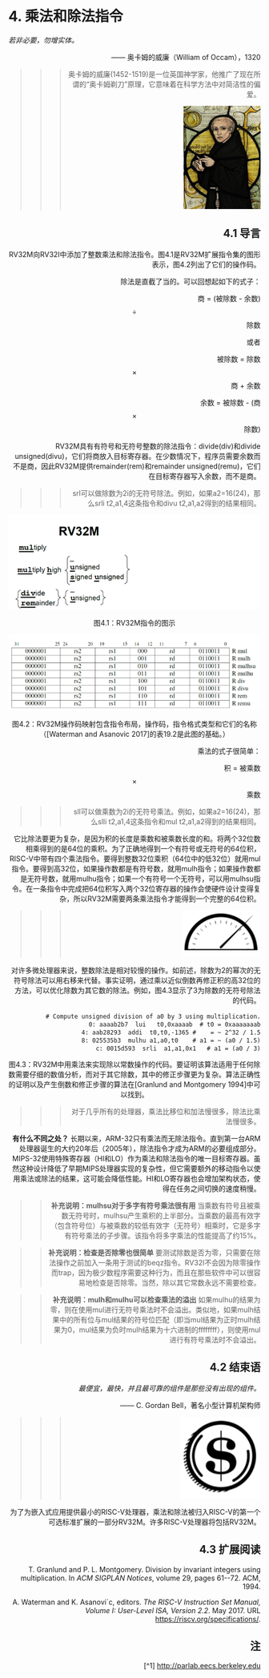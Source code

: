 # 4. 乘法和除法指令

*若非必要，勿增实体。*

<div align=right>—— 奥卡姆的威廉（William of Occam），1320<div>

>>>奥卡姆的威廉(1452-1519)是一位英国神学家，他推广了现在所谓的“奥卡姆剃刀”原理，它意味着在科学方法中对简洁性的偏爱。
>>>
>>>![](pics/WilliamOccam.png)

## 4.1 导言

RV32M向RV32I中添加了整数乘法和除法指令。图4.1是RV32M扩展指令集的图形表示，图4.2列出了它们的操作码。

除法是直截了当的。可以回想起如下的式子：

商 = (被除数 - 余数) $$\div$$ 除数

或者

被除数 = 除数 $$\times$$ 商 + 余数

余数 = 被除数 - (商 $$\times$$ 除数)

RV32M具有有符号和无符号整数的除法指令：divide(div)和divide unsigned(divu)，它们将商放入目标寄存器。在少数情况下，程序员需要余数而不是商，因此RV32M提供remainder(rem)和remainder unsigned(remu)，它们在目标寄存器写入余数，而不是商。

>>>srl可以做除数为2i的无符号除法。例如，如果a2=16(24)，那么srli t2,a1,4这条指令和divu t2,a1,a2得到的结果相同。

![](pics/4.1.png)

<center>图4.1：RV32M指令的图示</center>

![](pics/4.2.png)

<center>图4.2：RV32M操作码映射包含指令布局，操作码，指令格式类型和它们的名称（[Waterman and Asanovic 2017]的表19.2是此图的基础。）</center>

乘法的式子很简单：

积 = 被乘数 $$\times$$乘数

>>>sll可以做乘数为2i的无符号乘法。例如，如果a2=16(24)，那么slli t2,a1,4这条指令和mul t2,a1,a2得到的结果相同。

它比除法要更为复杂，是因为积的长度是乘数和被乘数长度的和。将两个32位数相乘得到的是64位的乘积。为了正确地得到一个有符号或无符号的64位积，RISC-V中带有四个乘法指令。要得到整数32位乘积（64位中的低32位）就用mul指令。要得到高32位，如果操作数都是有符号数，就用mulh指令；如果操作数都是无符号数，就用mulhu指令；如果一个有符号一个无符号，可以用mulhsu指令。在一条指令中完成把64位积写入两个32位寄存器的操作会使硬件设计变得复杂，所以RV32M需要两条乘法指令才能得到一个完整的64位积。

> > > ![](pics/icon3.png)

对许多微处理器来说，整数除法是相对较慢的操作。如前述，除数为2的幂次的无符号除法可以用右移来代替。事实证明，通过乘以近似倒数再修正积的高32位的方法，可以优化除数为其它数的除法。例如，图4.3显示了3为除数的无符号除法的代码。

```assembly
# Compute unsigned division of a0 by 3 using multiplication.
   0: aaaab2b7	lui   t0,0xaaaab  # t0 = 0xaaaaaaab
   4: aab28293	addi  t0,t0,-1365 #    = ~ 2^32 / 1.5
   8: 025535b3	mulhu a1,a0,t0    # a1 = ~ (a0 / 1.5)
   c: 0015d593	srli  a1,a1,0x1   # a1 = (a0 / 3)
```

<center>图4.3：RV32M中用乘法来实现除以常数操作的代码。要证明该算法适用于任何除数需要仔细的数值分析，而对于其它除数，其中的修正步骤更为复杂。算法正确性的证明以及产生倒数和修正步骤的算法在[Granlund and Montgomery 1994]中可以找到。</center>

>>>对于几乎所有的处理器，乘法比移位和加法慢很多，除法比乘法慢很多。

**有什么不同之处？** 长期以来，ARM-32只有乘法而无除法指令。直到第一台ARM处理器诞生的大约20年后（2005年），除法指令才成为ARM的必要组成部分。MIPS-32使用特殊寄存器（HI和LO）作为乘法和除法指令的唯一目标寄存器。虽然这种设计降低了早期MIPS处理器实现的复杂性，但它需要额外的移动指令以使用乘法或除法的结果，这可能会降低性能。HI和LO寄存器也会增加架构状态，使得在任务之间切换的速度稍慢。

>>**补充说明：mulhsu对于多字有符号乘法很有用**
>>当乘数有符号且被乘数无符号时，mulhsu产生乘积的上半部分。当乘数的最高有效字（包含符号位）与被乘数的较低有效字（无符号）相乘时，它是多字有符号乘法的子步骤。该指令将多字乘法的性能提高了约15%。

>>**补充说明：检查是否除零也很简单**
>>要测试除数是否为零，只需要在除法操作之前加入一条用于测试的beqz指令。RV32I不会因为除零操作而trap，因为极少数程序需要这种行为，而且在那些软件中可以很容易地检查是否除零。当然，除以其它常数永远不需要检查。

>>**补充说明：mulh和mulhu可以检查乘法的溢出**
>>如果mulhu的结果为零，则在使用mul进行无符号乘法时不会溢出。类似地，如果mulh结果中的所有位与mul结果的符号位匹配（即当mul结果为正时mulh结果为0，mul结果为负时mulh结果为十六进制的ffffffff），则使用mul进行有符号乘法时不会溢出。

## 4.2 结束语

*最便宜，最快，并且最可靠的组件是那些没有出现的组件。*

<div align=right>—— C. Gordan Bell，著名小型计算机架构师<div>

>>>![](pics/icon1.png)

为了为嵌入式应用提供最小的RISC-V处理器，乘法和除法被归入RISC-V的第一个可选标准扩展的一部分RV32M。许多RISC-V处理器将包括RV32M。

## 4.3 扩展阅读

T. Granlund and P. L. Montgomery. Division by invariant integers using multiplication. In *ACM SIGPLAN Notices*, volume 29, pages 61--72. ACM, 1994.

A. Waterman and K. Asanovi´c, editors. *The RISC-V Instruction Set Manual, Volume I: User-Level ISA, Version 2.2*. May 2017. URL https://riscv.org/specifications/.

## 注

[^1] http://parlab.eecs.berkeley.edu
